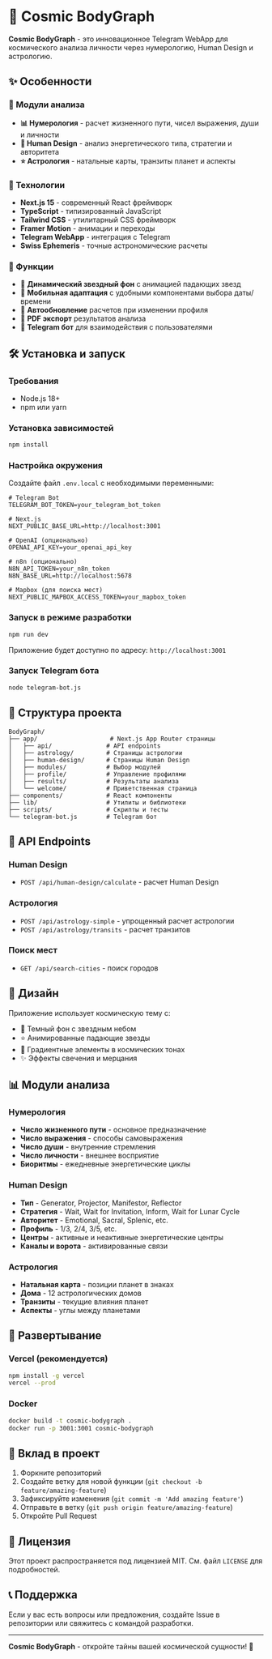 # 🌌 Cosmic BodyGraph

**Cosmic BodyGraph** - это инновационное Telegram WebApp для космического анализа личности через нумерологию, Human Design и астрологию.

## ✨ Особенности

### 🔮 Модули анализа
- **📊 Нумерология** - расчет жизненного пути, чисел выражения, души и личности
- **🧬 Human Design** - анализ энергетического типа, стратегии и авторитета
- **⭐ Астрология** - натальные карты, транзиты планет и аспекты

### 🚀 Технологии
- **Next.js 15** - современный React фреймворк
- **TypeScript** - типизированный JavaScript
- **Tailwind CSS** - утилитарный CSS фреймворк
- **Framer Motion** - анимации и переходы
- **Telegram WebApp** - интеграция с Telegram
- **Swiss Ephemeris** - точные астрономические расчеты

### 📱 Функции
- 🌟 **Динамический звездный фон** с анимацией падающих звезд
- 📱 **Мобильная адаптация** с удобными компонентами выбора даты/времени
- 🔄 **Автообновление** расчетов при изменении профиля
- 📄 **PDF экспорт** результатов анализа
- 🤖 **Telegram бот** для взаимодействия с пользователями

## 🛠 Установка и запуск

### Требования
- Node.js 18+ 
- npm или yarn

### Установка зависимостей
```bash
npm install
```

### Настройка окружения
Создайте файл `.env.local` с необходимыми переменными:
```env
# Telegram Bot
TELEGRAM_BOT_TOKEN=your_telegram_bot_token

# Next.js
NEXT_PUBLIC_BASE_URL=http://localhost:3001

# OpenAI (опционально)
OPENAI_API_KEY=your_openai_api_key

# n8n (опционально)
N8N_API_TOKEN=your_n8n_token
N8N_BASE_URL=http://localhost:5678

# Mapbox (для поиска мест)
NEXT_PUBLIC_MAPBOX_ACCESS_TOKEN=your_mapbox_token
```

### Запуск в режиме разработки
```bash
npm run dev
```

Приложение будет доступно по адресу: `http://localhost:3001`

### Запуск Telegram бота
```bash
node telegram-bot.js
```

## 📁 Структура проекта

```
BodyGraph/
├── app/                    # Next.js App Router страницы
│   ├── api/               # API endpoints
│   ├── astrology/         # Страницы астрологии
│   ├── human-design/      # Страницы Human Design
│   ├── modules/           # Выбор модулей
│   ├── profile/           # Управление профилями
│   ├── results/           # Результаты анализа
│   └── welcome/           # Приветственная страница
├── components/            # React компоненты
├── lib/                   # Утилиты и библиотеки
├── scripts/               # Скрипты и тесты
└── telegram-bot.js        # Telegram бот
```

## 🔧 API Endpoints

### Human Design
- `POST /api/human-design/calculate` - расчет Human Design

### Астрология
- `POST /api/astrology-simple` - упрощенный расчет астрологии
- `POST /api/astrology/transits` - расчет транзитов

### Поиск мест
- `GET /api/search-cities` - поиск городов

## 🎨 Дизайн

Приложение использует космическую тему с:
- 🌌 Темный фон с звездным небом
- ⭐ Анимированные падающие звезды
- 🌈 Градиентные элементы в космических тонах
- ✨ Эффекты свечения и мерцания

## 📊 Модули анализа

### Нумерология
- **Число жизненного пути** - основное предназначение
- **Число выражения** - способы самовыражения  
- **Число души** - внутренние стремления
- **Число личности** - внешнее восприятие
- **Биоритмы** - ежедневные энергетические циклы

### Human Design
- **Тип** - Generator, Projector, Manifestor, Reflector
- **Стратегия** - Wait, Wait for Invitation, Inform, Wait for Lunar Cycle
- **Авторитет** - Emotional, Sacral, Splenic, etc.
- **Профиль** - 1/3, 2/4, 3/5, etc.
- **Центры** - активные и неактивные энергетические центры
- **Каналы и ворота** - активированные связи

### Астрология
- **Натальная карта** - позиции планет в знаках
- **Дома** - 12 астрологических домов
- **Транзиты** - текущие влияния планет
- **Аспекты** - углы между планетами

## 🚀 Развертывание

### Vercel (рекомендуется)
```bash
npm install -g vercel
vercel --prod
```

### Docker
```bash
docker build -t cosmic-bodygraph .
docker run -p 3001:3001 cosmic-bodygraph
```

## 🤝 Вклад в проект

1. Форкните репозиторий
2. Создайте ветку для новой функции (`git checkout -b feature/amazing-feature`)
3. Зафиксируйте изменения (`git commit -m 'Add amazing feature'`)
4. Отправьте в ветку (`git push origin feature/amazing-feature`)
5. Откройте Pull Request

## 📄 Лицензия

Этот проект распространяется под лицензией MIT. См. файл `LICENSE` для подробностей.

## 📞 Поддержка

Если у вас есть вопросы или предложения, создайте Issue в репозитории или свяжитесь с командой разработки.

---

**Cosmic BodyGraph** - откройте тайны вашей космической сущности! 🌟